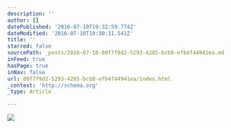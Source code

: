 ```yaml
---
description: ''
author: []
datePublished: '2016-07-10T19:32:59.774Z'
dateModified: '2016-07-10T19:30:31.541Z'
title: ''
starred: false
sourcePath: _posts/2016-07-10-80f7f9d2-5293-4285-bcb0-efb4f44941ea.md
inFeed: true
hasPage: true
inNav: false
url: 80f7f9d2-5293-4285-bcb0-efb4f44941ea/index.html
_context: 'http://schema.org'
_type: Article

---
```

![](https://the-grid-user-content.s3-us-west-2.amazonaws.com/a0c3a037-4031-4119-9599-61f3cb03d37a.jpg)